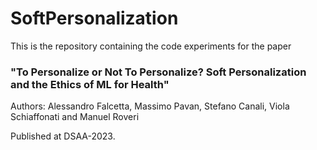 # SoftPersonalization

This is the repository containing the code experiments for the paper 

<h3> "To Personalize or Not To Personalize? Soft Personalization and the Ethics of ML for Health" </h3>

Authors: Alessandro Falcetta, Massimo Pavan, Stefano Canali, Viola Schiaffonati and Manuel Roveri

Published at DSAA-2023.
